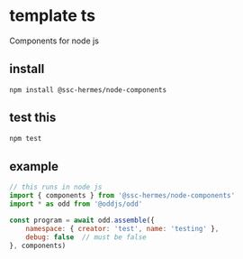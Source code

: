 # template ts
Components for node js

## install
```
npm install @ssc-hermes/node-components
```

## test this
```bash
npm test
```

## example

```js
// this runs in node js
import { components } from '@ssc-hermes/node-components'
import * as odd from '@oddjs/odd'

const program = await odd.assemble({
    namespace: { creator: 'test', name: 'testing' },
    debug: false  // must be false
}, components)
```
